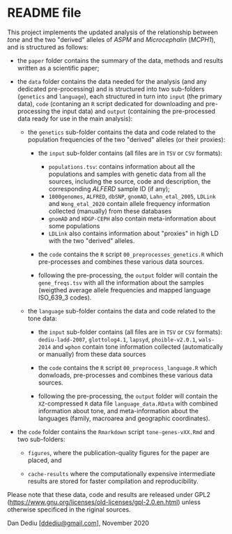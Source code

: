 # README file

This project implements the updated analysis of the relationship between *tone* and the two "derived" alleles of *ASPM* and *Microcephalin* (*MCPH1*), and is structured as follows:

- the `paper` folder contains the summary of the data, methods and results written as a scientific paper;

- the `data` folder contains the data needed for the analysis (and any dedicated pre-processing) and is structured into two sub-folders (`genetics` and `language`), each structured in turn into `input` (the primary data), `code` (contaning an `R` script dedicated for downloading and pre-processing the input data) and `output` (containing the pre-processed data ready for use in the main analysis):

  + the `genetics` sub-folder contains the data and code related to the population frequencies of the two "derived" alleles (or their proxies):
  
    - the `input` sub-folder contains (all files are in `TSV` or `CSV` formats):
    
      + `populations.tsv`: contains information about all the populations and samples with genetic data from all the sources, including the source, code and description, the corresponding *ALFERD* sample ID (if any);
      + `1000genomes`, `ALFRED`, `dbSNP`, `gnomAD`, `Lahn_etal_2005`, `LDLink` and `Wong_etal_2020` contain allele frequency information collected (manually) from these databases
      + `gnomAD` and `HDGP-CEPH` also contain meta-information about some populations
      + `LDLink` also contains information about "proxies" in high LD with the two "derived" alleles.
      
    - the `code` contains the `R` script `00_preprocesses_genetics.R` which pre-processes and combines these various data sources.
    
    - following the pre-processing, the `output` folder will contain the `gene_freqs.tsv` with all the information about the samples (weigthed average allele frequencies and mapped language ISO_639_3 codes).
    
  + the `language` sub-folder contains the data and code related to the tone data:
  
    - the `input` sub-folder contains (all files are in `TSV` or `CSV` formats): `dediu-ladd-2007`, `glottolog4.1`, `lapsyd`, `phoible-v2.0.1`, `wals-2014` and `wphon` contain tone information collected (automatically or manually) from these data sources

    - the `code` contains the `R` script `00_preprocess_language.R` which donwloads, pre-processes and combines these various data sources.
    
    - following the pre-processing, the `output` folder will contain the `XZ`-compressed `R` data file `language_data.RData` with combined information about tone, and meta-information about the languages (family, macroarea and geographic coordinates).
    
- the `code` folder contains the `Rmarkdown` script `tone-genes-vXX.Rmd` and two sub-folders:

  + `figures`, where the publication-quality figures for the paper are placed, and
  
  + `cache-results` where the computationally expensive intermediate results are stored for faster compilation and reproducibility.

Please note that these data, code and results are released under GPL2 (https://www.gnu.org/licenses/old-licenses/gpl-2.0.en.html) unless otherwise specificed in the riginal sources.

Dan Dediu [ddediu@gmail.com], November 2020


